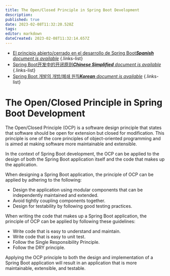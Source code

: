 ```yaml
---
title: The Open/Closed Principle in Spring Boot Development
description: 
published: true
date: 2023-02-08T11:32:20.528Z
tags: 
editor: markdown
dateCreated: 2023-02-08T11:32:14.657Z
---
```


- [El principio abierto/cerrado en el desarrollo de Spring Boot***Spanish** document is available*](/es/Knowledge-base/Spring-Boot/the-openclosed-principle-in-spring-boot-development)
{.links-list}
- [Spring Boot开发中的开闭原则***Chinese Simplified** document is available*](/zh/Knowledge-base/Spring-Boot/the-openclosed-principle-in-spring-boot-development)
{.links-list}
- [Spring Boot 개발의 개방/폐쇄 원칙***Korean** document is available*](/ko/Knowledge-base/Spring-Boot/the-openclosed-principle-in-spring-boot-development)
{.links-list}

      
# The Open/Closed Principle in Spring Boot Development

The Open/Closed Principle (OCP) is a software design principle that states that software should be open for extension but closed for modification. This principle is one of the core principles of object-oriented programming and is aimed at making software more maintainable and extensible.

In the context of Spring Boot development, the OCP can be applied to the design of both the Spring Boot application itself and the code that makes up the application.

When designing a Spring Boot application, the principle of OCP can be applied by adhering to the following:

- Design the application using modular components that can be independently maintained and extended.
- Avoid tightly coupling components together.
- Design for testability by following good testing practices.

When writing the code that makes up a Spring Boot application, the principle of OCP can be applied by following these guidelines:

- Write code that is easy to understand and maintain.
- Write code that is easy to unit test.
- Follow the Single Responsibility Principle.
- Follow the DRY principle.

Applying the OCP principle to both the design and implementation of a Spring Boot application will result in an application that is more maintainable, extensible, and testable.